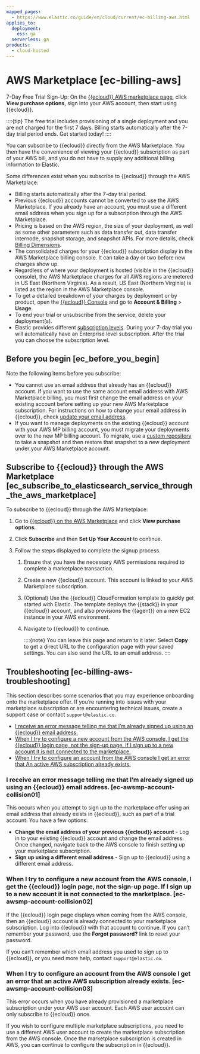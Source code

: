 ```yaml
---
mapped_pages:
  - https://www.elastic.co/guide/en/cloud/current/ec-billing-aws.html
applies_to:
  deployment:
    ess: ga
  serverless: ga
products:
  - cloud-hosted
---
```


# AWS Marketplace [ec-billing-aws]

7-Day Free Trial Sign-Up: On the [{{ecloud}} AWS marketplace page](https://aws.amazon.com/marketplace/pp/prodview-voru33wi6xs7k), click **View purchase options**, sign into your AWS account, then start using {{ecloud}}.

::::{tip}
The free trial includes provisioning of a single deployment and you are not charged for the first 7 days. Billing starts automatically after the 7-day trial period ends. Get started today!
::::


You can subscribe to {{ecloud}} directly from the AWS Marketplace. You then have the convenience of viewing your {{ecloud}} subscription as part of your AWS bill, and you do not have to supply any additional billing information to Elastic.

Some differences exist when you subscribe to {{ecloud}} through the AWS Marketplace:

* Billing starts automatically after the 7-day trial period.
* Previous {{ecloud}} accounts cannot be converted to use the AWS Marketplace. If you already have an account, you must use a different email address when you sign up for a subscription through the AWS Marketplace.
* Pricing is based on the AWS region, the size of your deployment, as well as some other parameters such as data transfer out, data transfer internode, snapshot storage, and snapshot APIs. For more details, check [Billing Dimensions](../../cloud-organization/billing/cloud-hosted-deployment-billing-dimensions.md).
* The consolidated charges for your {{ecloud}} subscription display in the AWS Marketplace billing console. It can take a day or two before new charges show up.
* Regardless of where your deployment is hosted (visible in the {{ecloud}} console), the AWS Marketplace charges for all AWS regions are metered in US East (Northern Virginia). As a result, US East (Northern Virginia) is listed as the region in the AWS Marketplace console.
* To get a detailed breakdown of your charges by deployment or by product, open the [{{ecloud}} Console](https://cloud.elastic.co?page=docs&placement=docs-body) and go to **Account & Billing** > **Usage**.
* To end your trial or unsubscribe from the service, delete your deployment(s).
* Elastic provides different [subscription levels](https://www.elastic.co/subscriptions/cloud). During your 7-day trial you will automatically have an Enterprise level subscription. After the trial you can choose the subscription level.


## Before you begin [ec_before_you_begin]

Note the following items before you subscribe:

* You cannot use an email address that already has an {{ecloud}} account. If you want to use the same account email address with AWS Marketplace billing, you must first change the email address on your existing account before setting up your new AWS Marketplace subscription. For instructions on how to change your email address in {{ecloud}}, check [update your email address](../../../cloud-account/update-your-email-address.md).
* If you want to manage deployments on the existing {{ecloud}} account with your AWS MP billing account, you must migrate your deployments over to the new MP billing account. To migrate, use a [custom repository](../../tools/snapshot-and-restore/elastic-cloud-hosted.md) to take a snapshot and then restore that snapshot to a new deployment under your AWS Marketplace account.


## Subscribe to {{ecloud}} through the AWS Marketplace [ec_subscribe_to_elasticsearch_service_through_the_aws_marketplace]

To subscribe to {{ecloud}} through the AWS Marketplace:

1. Go to [{{ecloud}} on the AWS Marketplace](https://aws.amazon.com/marketplace/pp/B01N6YCISK) and click **View purchase options**.
2. Click **Subscribe** and then **Set Up Your Account** to continue.
3. Follow the steps displayed to complete the signup process.

    1. Ensure that you have the necessary AWS permissions required to complete a marketplace transaction.
    2. Create a new {{ecloud}} account. This account is linked to your AWS Marketplace subscription.
    3. (Optional) Use the {{ecloud}} CloudFormation template to quickly get started with Elastic. The template deploys the {{stack}} in your {{ecloud}} account, and also provisions the {{agent}} on a new EC2 instance in your AWS environment.
    4. Navigate to {{ecloud}} to continue.

        ::::{note}
        You can leave this page and return to it later. Select **Copy** to get a direct URL to the configuration page with your saved settings. You can also send the URL to an email address.
        ::::



## Troubleshooting [ec-billing-aws-troubleshooting]

This section describes some scenarios that you may experience onboarding onto the marketplace offer. If you’re running into issues with your marketplace subscription or are encountering technical issues, create a support case or contact `support@elastic.co`.

* [I receive an error message telling me that I’m already signed up using an {{ecloud}} email address.](#ec-awsmp-account-collision01)
* [When I try to configure a new account from the AWS console, I get the {{ecloud}} login page, not the sign-up page. If I sign up to a new account it is not connected to the marketplace.](#ec-awsmp-account-collision02)
* [When I try to configure an account from the AWS console I get an error that An active AWS subscription already exists.](#ec-awsmp-account-collision03)


### I receive an error message telling me that I’m already signed up using an {{ecloud}} email address. [ec-awsmp-account-collision01]

This occurs when you attempt to sign up to the marketplace offer using an email address that already exists in {{ecloud}}, such as part of a trial account. You have a few options:

* **Change the email address of your previous {{ecloud}} account** - Log in to your existing {{ecloud}} account and change the email address. Once changed, navigate back to the AWS console to finish setting up your marketplace subscription.
* **Sign up using a different email address** - Sign up to {{ecloud}} using a different email address.


### When I try to configure a new account from the AWS console, I get the {{ecloud}} login page, not the sign-up page. If I sign up to a new account it is not connected to the marketplace. [ec-awsmp-account-collision02]

If the {{ecloud}} login page displays when coming from the AWS console, then an {{ecloud}} account is already connected to your marketplace subscription. Log into {{ecloud}} with that account to continue. If you can’t remember your password, use the **Forgot password?** link to reset your password.

If you can’t remember which email address you used to sign up to {{ecloud}}, or you need more help, contact `support@elastic.co`.


### When I try to configure an account from the AWS console I get an error that an active AWS subscription already exists. [ec-awsmp-account-collision03]

This error occurs when you have already provisioned a marketplace subscription under your AWS user account. Each AWS user account can only subscribe to {{ecloud}} once.

If you wish to configure multiple marketplace subscriptions, you need to use a different AWS user account to create the marketplace subscription from the AWS console. Once the marketplace subscription is created in AWS, you can continue to configure the subscription in {{ecloud}}.
